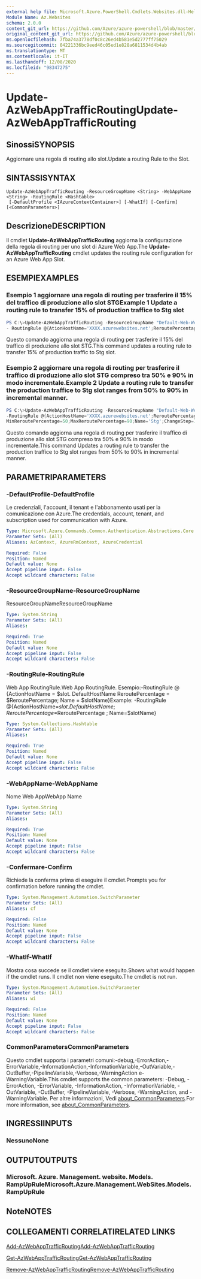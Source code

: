 ```yaml
---
external help file: Microsoft.Azure.PowerShell.Cmdlets.Websites.dll-Help.xml
Module Name: Az.Websites
schema: 2.0.0
content_git_url: https://github.com/Azure/azure-powershell/blob/master/src/Websites/Websites/help/Update-AzWebAppTrafficRouting.md
original_content_git_url: https://github.com/Azure/azure-powershell/blob/master/src/Websites/Websites/help/Update-AzWebAppTrafficRouting.md
ms.openlocfilehash: 7fba74a3778df0c8c26ed4b581e5d2777ff75029
ms.sourcegitcommit: 04221336bc9eed46c05ed1e828a6811534d4b4ab
ms.translationtype: MT
ms.contentlocale: it-IT
ms.lasthandoff: 12/08/2020
ms.locfileid: "98347275"
---
```

# <span data-ttu-id="92732-101">Update-AzWebAppTrafficRouting</span><span class="sxs-lookup"><span data-stu-id="92732-101">Update-AzWebAppTrafficRouting</span></span>

## <span data-ttu-id="92732-102">Sinossi</span><span class="sxs-lookup"><span data-stu-id="92732-102">SYNOPSIS</span></span>
<span data-ttu-id="92732-103">Aggiornare una regola di routing allo slot.</span><span class="sxs-lookup"><span data-stu-id="92732-103">Update a routing Rule to the Slot.</span></span>

## <span data-ttu-id="92732-104">SINTASSI</span><span class="sxs-lookup"><span data-stu-id="92732-104">SYNTAX</span></span>

```
Update-AzWebAppTrafficRouting -ResourceGroupName <String> -WebAppName <String> -RoutingRule <Hashtable>
 [-DefaultProfile <IAzureContextContainer>] [-WhatIf] [-Confirm] [<CommonParameters>]
```

## <span data-ttu-id="92732-105">Descrizione</span><span class="sxs-lookup"><span data-stu-id="92732-105">DESCRIPTION</span></span>
<span data-ttu-id="92732-106">Il cmdlet **Update-AzWebAppTrafficRouting** aggiorna la configurazione della regola di routing per uno slot di Azure Web App.</span><span class="sxs-lookup"><span data-stu-id="92732-106">The **Update-AzWebAppTrafficRouting** cmdlet updates the routing rule configuration for an Azure Web App Slot.</span></span>

## <span data-ttu-id="92732-107">ESEMPI</span><span class="sxs-lookup"><span data-stu-id="92732-107">EXAMPLES</span></span>

### <span data-ttu-id="92732-108">Esempio 1 aggiornare una regola di routing per trasferire il 15% del traffico di produzione allo slot STG</span><span class="sxs-lookup"><span data-stu-id="92732-108">Example 1 Update a routing rule to transfer 15% of production traffice to  Stg slot</span></span>
```powershell
PS C:\>Update-AzWebAppTrafficRouting -ResourceGroupName "Default-Web-WestUS" -WebAppName "ContosoSite" 
- RoutingRule @{AtionHostName='XXXX.azurewebsites.net';ReroutePercentage=15;Name='Stg'}
```

<span data-ttu-id="92732-109">Questo comando aggiorna una regola di routing per trasferire il 15% del traffico di produzione allo slot STG.</span><span class="sxs-lookup"><span data-stu-id="92732-109">This command updates a routing rule to transfer 15% of production traffic to Stg slot.</span></span>

### <span data-ttu-id="92732-110">Esempio 2 aggiornare una regola di routing per trasferire il traffico di produzione allo slot STG compreso tra 50% e 90% in modo incrementale.</span><span class="sxs-lookup"><span data-stu-id="92732-110">Example 2 Update a routing rule to transfer the production traffice to Stg slot ranges from 50% to 90% in incremental manner.</span></span>
```powershell
PS C:\>Update-AzWebAppTrafficRouting -ResourceGroupName "Default-Web-WestUS" -WebAppName "ContosoSite" 
-RoutingRule @{ActionHostName='XXXX.azurewebsites.net';ReroutePercentage=50;ChangeIntervalInMinutes=1;
MinReroutePercentage=50;MaxReroutePercentage=90;Name='Stg';ChangeStep=10}
```

<span data-ttu-id="92732-111">Questo comando aggiorna una regola di routing per trasferire il traffico di produzione allo slot STG compreso tra 50% e 90% in modo incrementale.</span><span class="sxs-lookup"><span data-stu-id="92732-111">This command Updates a routing rule to transfer the production traffice to Stg slot ranges from 50% to 90% in incremental manner.</span></span>

## <span data-ttu-id="92732-112">PARAMETRI</span><span class="sxs-lookup"><span data-stu-id="92732-112">PARAMETERS</span></span>

### <span data-ttu-id="92732-113">-DefaultProfile</span><span class="sxs-lookup"><span data-stu-id="92732-113">-DefaultProfile</span></span>
<span data-ttu-id="92732-114">Le credenziali, l'account, il tenant e l'abbonamento usati per la comunicazione con Azure.</span><span class="sxs-lookup"><span data-stu-id="92732-114">The credentials, account, tenant, and subscription used for communication with Azure.</span></span>

```yaml
Type: Microsoft.Azure.Commands.Common.Authentication.Abstractions.Core.IAzureContextContainer
Parameter Sets: (All)
Aliases: AzContext, AzureRmContext, AzureCredential

Required: False
Position: Named
Default value: None
Accept pipeline input: False
Accept wildcard characters: False
```

### <span data-ttu-id="92732-115">-ResourceGroupName</span><span class="sxs-lookup"><span data-stu-id="92732-115">-ResourceGroupName</span></span>
<span data-ttu-id="92732-116">ResourceGroupName</span><span class="sxs-lookup"><span data-stu-id="92732-116">ResourceGroupName</span></span>
```yaml
Type: System.String
Parameter Sets: (All)
Aliases:

Required: True
Position: Named
Default value: None
Accept pipeline input: False
Accept wildcard characters: False
```

### <span data-ttu-id="92732-117">-RoutingRule</span><span class="sxs-lookup"><span data-stu-id="92732-117">-RoutingRule</span></span>
<span data-ttu-id="92732-118">Web App RoutingRule.</span><span class="sxs-lookup"><span data-stu-id="92732-118">Web App RoutingRule.</span></span>
<span data-ttu-id="92732-119">Esempio:-RoutingRule @ {ActionHostName = $slot. DefaultHostName ReroutePercentage = $ReroutePercentage; Name = $slotName}</span><span class="sxs-lookup"><span data-stu-id="92732-119">Example: -RoutingRule @{ActionHostName=$slot.DefaultHostName ; ReroutePercentage=$ReroutePercentage ; Name=$slotName}</span></span>

```yaml
Type: System.Collections.Hashtable
Parameter Sets: (All)
Aliases:

Required: True
Position: Named
Default value: None
Accept pipeline input: False
Accept wildcard characters: False
```

### <span data-ttu-id="92732-120">-WebAppName</span><span class="sxs-lookup"><span data-stu-id="92732-120">-WebAppName</span></span>
<span data-ttu-id="92732-121">Nome Web App</span><span class="sxs-lookup"><span data-stu-id="92732-121">WebApp Name</span></span>

```yaml
Type: System.String
Parameter Sets: (All)
Aliases:

Required: True
Position: Named
Default value: None
Accept pipeline input: False
Accept wildcard characters: False
```

### <span data-ttu-id="92732-122">-Confermare</span><span class="sxs-lookup"><span data-stu-id="92732-122">-Confirm</span></span>
<span data-ttu-id="92732-123">Richiede la conferma prima di eseguire il cmdlet.</span><span class="sxs-lookup"><span data-stu-id="92732-123">Prompts you for confirmation before running the cmdlet.</span></span>

```yaml
Type: System.Management.Automation.SwitchParameter
Parameter Sets: (All)
Aliases: cf

Required: False
Position: Named
Default value: None
Accept pipeline input: False
Accept wildcard characters: False
```

### <span data-ttu-id="92732-124">-WhatIf</span><span class="sxs-lookup"><span data-stu-id="92732-124">-WhatIf</span></span>
<span data-ttu-id="92732-125">Mostra cosa succede se il cmdlet viene eseguito.</span><span class="sxs-lookup"><span data-stu-id="92732-125">Shows what would happen if the cmdlet runs.</span></span>
<span data-ttu-id="92732-126">Il cmdlet non viene eseguito.</span><span class="sxs-lookup"><span data-stu-id="92732-126">The cmdlet is not run.</span></span>

```yaml
Type: System.Management.Automation.SwitchParameter
Parameter Sets: (All)
Aliases: wi

Required: False
Position: Named
Default value: None
Accept pipeline input: False
Accept wildcard characters: False
```

### <span data-ttu-id="92732-127">CommonParameters</span><span class="sxs-lookup"><span data-stu-id="92732-127">CommonParameters</span></span>
<span data-ttu-id="92732-128">Questo cmdlet supporta i parametri comuni:-debug,-ErrorAction,-ErrorVariable,-InformationAction,-InformationVariable,-OutVariable,-OutBuffer,-PipelineVariable,-Verbose,-WarningAction e-WarningVariable.</span><span class="sxs-lookup"><span data-stu-id="92732-128">This cmdlet supports the common parameters: -Debug, -ErrorAction, -ErrorVariable, -InformationAction, -InformationVariable, -OutVariable, -OutBuffer, -PipelineVariable, -Verbose, -WarningAction, and -WarningVariable.</span></span> <span data-ttu-id="92732-129">Per altre informazioni, Vedi [about_CommonParameters](http://go.microsoft.com/fwlink/?LinkID=113216).</span><span class="sxs-lookup"><span data-stu-id="92732-129">For more information, see [about_CommonParameters](http://go.microsoft.com/fwlink/?LinkID=113216).</span></span>

## <span data-ttu-id="92732-130">INGRESSI</span><span class="sxs-lookup"><span data-stu-id="92732-130">INPUTS</span></span>

### <span data-ttu-id="92732-131">Nessuno</span><span class="sxs-lookup"><span data-stu-id="92732-131">None</span></span>

## <span data-ttu-id="92732-132">OUTPUT</span><span class="sxs-lookup"><span data-stu-id="92732-132">OUTPUTS</span></span>

### <span data-ttu-id="92732-133">Microsoft. Azure. Management. website. Models. RampUpRule</span><span class="sxs-lookup"><span data-stu-id="92732-133">Microsoft.Azure.Management.WebSites.Models.RampUpRule</span></span>

## <span data-ttu-id="92732-134">Note</span><span class="sxs-lookup"><span data-stu-id="92732-134">NOTES</span></span>

## <span data-ttu-id="92732-135">COLLEGAMENTI CORRELATI</span><span class="sxs-lookup"><span data-stu-id="92732-135">RELATED LINKS</span></span>

[<span data-ttu-id="92732-136">Add-AzWebAppTrafficRouting</span><span class="sxs-lookup"><span data-stu-id="92732-136">Add-AzWebAppTrafficRouting</span></span>](./Add-AzWebAppTrafficRouting.md)

[<span data-ttu-id="92732-137">Get-AzWebAppTrafficRouting</span><span class="sxs-lookup"><span data-stu-id="92732-137">Get-AzWebAppTrafficRouting</span></span>](./Get-AzWebAppTrafficRouting.md)

[<span data-ttu-id="92732-138">Remove-AzWebAppTrafficRouting</span><span class="sxs-lookup"><span data-stu-id="92732-138">Remove-AzWebAppTrafficRouting</span></span>](./Remove-AzWebAppTrafficRouting.md)